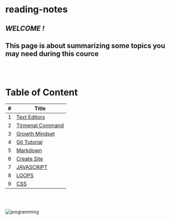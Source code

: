 # reading-notes 


## *WELCOME !* 
## **This page is about summarizing some topics you may need during this cource**

<br>
<br>


# **Table of Content**
|#|Title|
|---|-------|
|1|[Text Editors](textEditors)| 
|2| [Tirmenal Command](cheat-sheet)|
|3| [ Growth Mindset ](aboutMe)|
|4| [ Git Tutorial ](gitTutorial)|
|5| [ Markdown ](markdown)|
|6| [ Create Site ](createSite)|
|7| [ JAVASCRIPT ](aboutJS)|
|8| [ LOOPS ](loops)|
|9| [ CSS ](aboutCss)|

<br>

<br>


![programming](https://media.istockphoto.com/vectors/group-programing-develop-web-and-application-on-cloud-net-work-vector-id524719579?b=1&k=6&m=524719579&s=612x612&w=0&h=fQEGaXtUrc_R6X5TbOeIJxgNJ8JEF_Od410_BjbKCxU=)

